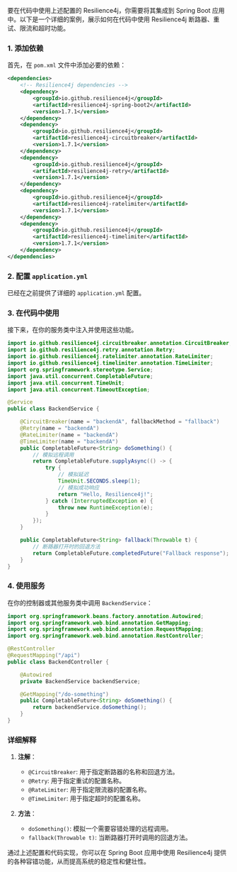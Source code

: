 要在代码中使用上述配置的 Resilience4j，你需要将其集成到 Spring Boot 应用中。以下是一个详细的案例，展示如何在代码中使用 Resilience4j 断路器、重试、限流和超时功能。

### 1. 添加依赖

首先，在 `pom.xml` 文件中添加必要的依赖：

```xml
<dependencies>
    <!-- Resilience4j dependencies -->
    <dependency>
        <groupId>io.github.resilience4j</groupId>
        <artifactId>resilience4j-spring-boot2</artifactId>
        <version>1.7.1</version>
    </dependency>
    <dependency>
        <groupId>io.github.resilience4j</groupId>
        <artifactId>resilience4j-circuitbreaker</artifactId>
        <version>1.7.1</version>
    </dependency>
    <dependency>
        <groupId>io.github.resilience4j</groupId>
        <artifactId>resilience4j-retry</artifactId>
        <version>1.7.1</version>
    </dependency>
    <dependency>
        <groupId>io.github.resilience4j</groupId>
        <artifactId>resilience4j-ratelimiter</artifactId>
        <version>1.7.1</version>
    </dependency>
    <dependency>
        <groupId>io.github.resilience4j</groupId>
        <artifactId>resilience4j-timelimiter</artifactId>
        <version>1.7.1</version>
    </dependency>
</dependencies>
```

### 2. 配置 `application.yml`

已经在之前提供了详细的 `application.yml` 配置。

### 3. 在代码中使用

接下来，在你的服务类中注入并使用这些功能。

```java
import io.github.resilience4j.circuitbreaker.annotation.CircuitBreaker;
import io.github.resilience4j.retry.annotation.Retry;
import io.github.resilience4j.ratelimiter.annotation.RateLimiter;
import io.github.resilience4j.timelimiter.annotation.TimeLimiter;
import org.springframework.stereotype.Service;
import java.util.concurrent.CompletableFuture;
import java.util.concurrent.TimeUnit;
import java.util.concurrent.TimeoutException;

@Service
public class BackendService {

    @CircuitBreaker(name = "backendA", fallbackMethod = "fallback")
    @Retry(name = "backendA")
    @RateLimiter(name = "backendA")
    @TimeLimiter(name = "backendA")
    public CompletableFuture<String> doSomething() {
        // 模拟远程调用
        return CompletableFuture.supplyAsync(() -> {
            try {
                // 模拟延迟
                TimeUnit.SECONDS.sleep(1);
                // 模拟成功响应
                return "Hello, Resilience4j!";
            } catch (InterruptedException e) {
                throw new RuntimeException(e);
            }
        });
    }

    public CompletableFuture<String> fallback(Throwable t) {
        // 断路器打开时的回退方法
        return CompletableFuture.completedFuture("Fallback response");
    }
}
```

### 4. 使用服务

在你的控制器或其他服务类中调用 `BackendService`：

```java
import org.springframework.beans.factory.annotation.Autowired;
import org.springframework.web.bind.annotation.GetMapping;
import org.springframework.web.bind.annotation.RequestMapping;
import org.springframework.web.bind.annotation.RestController;

@RestController
@RequestMapping("/api")
public class BackendController {

    @Autowired
    private BackendService backendService;

    @GetMapping("/do-something")
    public CompletableFuture<String> doSomething() {
        return backendService.doSomething();
    }
}
```

### 详细解释

1. **注解**：
    - `@CircuitBreaker`: 用于指定断路器的名称和回退方法。
    - `@Retry`: 用于指定重试的配置名称。
    - `@RateLimiter`: 用于指定限流器的配置名称。
    - `@TimeLimiter`: 用于指定超时的配置名称。

2. **方法**：
    - `doSomething()`: 模拟一个需要容错处理的远程调用。
    - `fallback(Throwable t)`: 当断路器打开时调用的回退方法。

通过上述配置和代码实现，你可以在 Spring Boot 应用中使用 Resilience4j 提供的各种容错功能，从而提高系统的稳定性和健壮性。